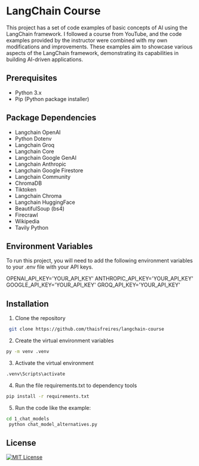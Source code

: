

# LangChain Course 

This project has a set of code examples of basic concepts of AI using the LangChain framework. I followed a course from YouTube, and the code examples provided by the instructor were combined with my own modifications and improvements. These examples aim to showcase various aspects of the LangChain framework, demonstrating its capabilities in building AI-driven applications. 

## Prerequisites

- Python 3.x
- Pip (Python package installer)

## Package Dependencies

- Langchain OpenAI
- Python Dotenv
- Langchain Groq
- Langchain Core
- Langchain Google GenAI
- Langchain Anthropic
- Langchain Google Firestore
- Langchain Community
- ChromaDB
- Tiktoken
- Langchain Chroma
- Langchain HuggingFace
- BeautifulSoup (bs4)
- Firecrawl
- Wikipedia
- Tavily Python


## Environment Variables

To run this project, you will need to add the following environment variables to your .env file with your API keys.

OPENAI_API_KEY='YOUR_API_KEY'
ANTHROPIC_API_KEY='YOUR_API_KEY'
GOOGLE_API_KEY='YOUR_API_KEY'
GROQ_API_KEY='YOUR_API_KEY'


## Installation

1. Clone the repository

```bash
 git clone https://github.com/thaisfreires/langchain-course 

```
2. Create the virtual environment variables
```bash
py -m venv .venv
```
3. Activate the virtual environment
```bash
.venv\Scripts\activate
```
4. Run the file requirements.txt to dependency tools
```bash
pip install -r requirements.txt
```
5. Run the code like the example:
```bash
cd 1_chat_models
 python chat_model_alternatives.py
```

## License

[![MIT License](https://img.shields.io/badge/License-MIT-green.svg)](https://choosealicense.com/licenses/mit/)
